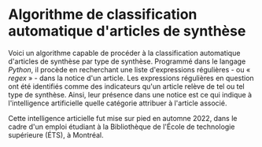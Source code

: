 # Algorithme de classification automatique d'articles de synthèse
Voici un algorithme capable de procéder à la classification automatique d'articles de synthèse par type de synthèse. Programmé dans le langage _Python_, il procède en recherchant une liste d'expressions régulières - ou « _regex_ » - dans la notice d'un article. Les expressions régulières en question ont été identifiés comme des indicateurs qu'un article relève de tel ou tel type de synthèse. Ainsi, leur présence dans une notice est ce qui indique à l'intelligence artificielle quelle catégorie attribuer à l'article associé.

Cette intelligence articielle fut mise sur pied en automne 2022, dans le cadre d'un emploi étudiant à la Bibliothèque de l'École de technologie supérieure (ÉTS), à Montréal.
